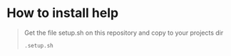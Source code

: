 # How to install help

>Get the file setup.sh on this repository and copy to your projects dir
>``` bash
>.setup.sh
>```